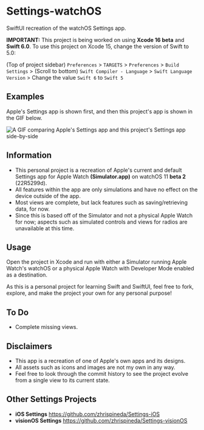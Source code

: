 #  Settings-watchOS
SwiftUI recreation of the watchOS Settings app.

**IMPORTANT:** This project is being worked on using **Xcode 16 beta** and **Swift 6.0**. To use this project on Xcode 15, change the version of Swift to 5.0:

(Top of project sidebar) `Preferences` > `TARGETS` > `Preferences` > `Build Settings` > (Scroll to bottom) `Swift Compiler - Language` > `Swift Language Version` > Change the value `Swift 6` to `Swift 5`

## Examples
Apple's Settings app is shown first, and then this project's app is shown in the GIF below.

![A GIF comparing Apple's Settings app and this project's Settings app side-by-side](Assets/Settings.gif)

## Information
- This personal project is a recreation of Apple's current and default Settings app for Apple Watch **(Simulator.app)** on watchOS 11 **beta 2** (22R5299d).
- All features within the app are only simulations and have no effect on the device outside of the app.
- Most views are complete, but lack features such as saving/retrieving data, for now.
- Since this is based off of the Simulator and not a physical Apple Watch for now; aspects such as simulated controls and views for radios are unavailable at this time.

## Usage
Open the project in Xcode and run with either a Simulator running Apple Watch's watchOS or a physical Apple Watch with Developer Mode enabled as a destination.

As this is a personal project for learning Swift and SwiftUI, feel free to fork, explore, and make the project your own for any personal purpose!

## To Do
- Complete missing views.

## Disclaimers
- This app is a recreation of one of Apple's own apps and its designs.
- All assets such as icons and images are not my own in any way.
- Feel free to look through the commit history to see the project evolve from a single view to its current state.

## Other Settings Projects
- **iOS Settings** https://github.com/zhrispineda/Settings-iOS
- **visionOS Settings** https://github.com/zhrispineda/Settings-visionOS
